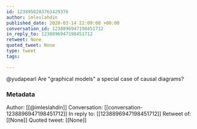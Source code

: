 ```yaml
---
id: 1238950283763429376
author: imleslahdin
published_date: 2020-03-14 22:09:00 +00:00
conversation_id: 1238896947198451712
in_reply_to: 1238896947198451712
retweet: None
quoted_tweet: None
type: tweet
tags:

---
```


@yudapearl Are "graphical models" a special case of causal diagrams?

### Metadata

Author: [[@imleslahdin]]
Conversation: [[conversation-1238896947198451712]]
In reply to: [[1238896947198451712]]
Retweet of: [[None]]
Quoted tweet: [[None]]

